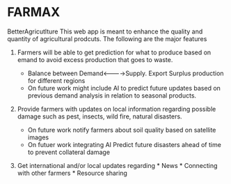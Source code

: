 # FARMAX
BetterAgricutlture
This web app is meant to enhance the quality and quantity of agricultural prodcuts. The following are the major features 

1. Farmers will be able to get prediction for what to produce based on emand to avoid excess production that goes to waste.
      * Balance between Demand<---->Supply. Export Surplus production for different regions
      * On future work might include AI to predict future updates based on previous demand analysis in relation to seasonal products.
      
2. Provide farmers with updates on local  information regarding possible damage such as pest, insects, wild fire, natural disasters.
      * On future work notify farmers about soil quality based on satellite images 
      * On futuer work integrating AI Predict future disasters ahead of time to prevent collateral damage
 
3. Get international and/or local updates regarding
       * News
       * Connecting with other farmers
       * Resource sharing 
